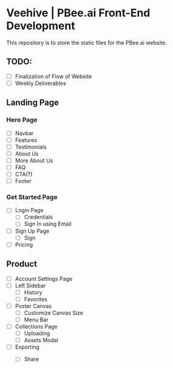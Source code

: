 # Veehive | PBee.ai Front-End Development

This repository is to store the static files for the PBee.ai website.

## TODO:
- [ ] Finalization of Flow of Website
- [ ] Weekly Deliverables

## Landing Page
###  Hero Page
- [ ] Navbar
- [ ] Features
- [ ] Testimonials
- [ ] About Us
- [ ] More About Us
- [ ] FAQ
- [ ] CTA(?)
- [ ] Footer

### Get Started Page
- [ ] Login Page
  <!-- - [ ] Sign In using Google
  - [ ] Sign In using Outlook-->
  - [ ] Credentials
  - [ ] Sign In using Email 
- [ ] Sign Up Page
  - [ ] Sign 
  <!-- - [ ] Sign Up using Google
  - [ ] Sign Up using Outlook -->
- [ ] Pricing

## Product
- [ ] Account Settings Page
- [ ] Left Sidebar
  - [ ] History
  - [ ] Favorites
- [ ] Poster Canvas
  - [ ] Customize Canvas Size
  - [ ] Menu Bar
- [ ] Collections Page
  - [ ] Uploading
  - [ ] Assets Modal
- [ ] Exporting
  - [ ] Share

